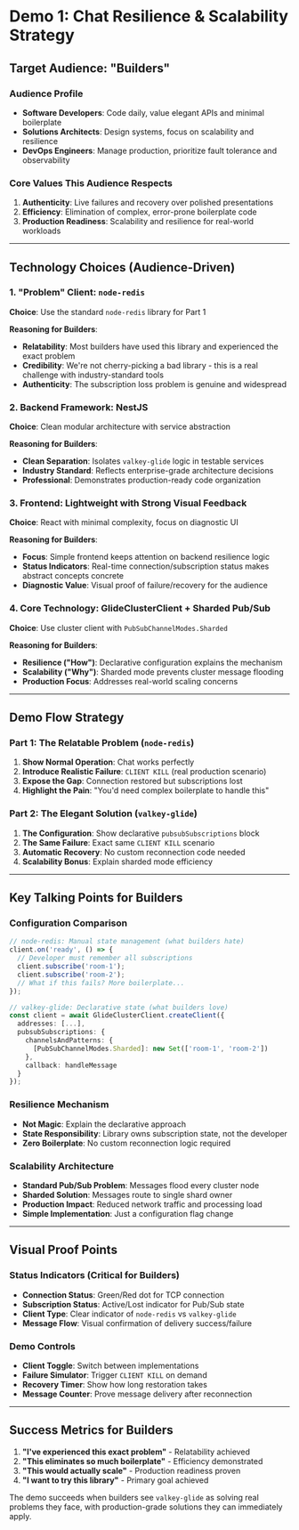 # Demo 1: Chat Resilience & Scalability Strategy

## Target Audience: "Builders"

### Audience Profile

- **Software Developers**: Code daily, value elegant APIs and minimal boilerplate
- **Solutions Architects**: Design systems, focus on scalability and resilience
- **DevOps Engineers**: Manage production, prioritize fault tolerance and observability

### Core Values This Audience Respects

1. **Authenticity**: Live failures and recovery over polished presentations
2. **Efficiency**: Elimination of complex, error-prone boilerplate code
3. **Production Readiness**: Scalability and resilience for real-world workloads

---

## Technology Choices (Audience-Driven)

### 1. "Problem" Client: `node-redis`

**Choice**: Use the standard `node-redis` library for Part 1

**Reasoning for Builders**:

- **Relatability**: Most builders have used this library and experienced the exact problem
- **Credibility**: We're not cherry-picking a bad library - this is a real challenge with industry-standard tools
- **Authenticity**: The subscription loss problem is genuine and widespread

### 2. Backend Framework: NestJS

**Choice**: Clean modular architecture with service abstraction

**Reasoning for Builders**:

- **Clean Separation**: Isolates `valkey-glide` logic in testable services
- **Industry Standard**: Reflects enterprise-grade architecture decisions
- **Professional**: Demonstrates production-ready code organization

### 3. Frontend: Lightweight with Strong Visual Feedback

**Choice**: React with minimal complexity, focus on diagnostic UI

**Reasoning for Builders**:

- **Focus**: Simple frontend keeps attention on backend resilience logic
- **Status Indicators**: Real-time connection/subscription status makes abstract concepts concrete
- **Diagnostic Value**: Visual proof of failure/recovery for the audience

### 4. Core Technology: GlideClusterClient + Sharded Pub/Sub

**Choice**: Use cluster client with `PubSubChannelModes.Sharded`

**Reasoning for Builders**:

- **Resilience ("How")**: Declarative configuration explains the mechanism
- **Scalability ("Why")**: Sharded mode prevents cluster message flooding
- **Production Focus**: Addresses real-world scaling concerns

---

## Demo Flow Strategy

### Part 1: The Relatable Problem (`node-redis`)

1. **Show Normal Operation**: Chat works perfectly
2. **Introduce Realistic Failure**: `CLIENT KILL` (real production scenario)
3. **Expose the Gap**: Connection restored but subscriptions lost
4. **Highlight the Pain**: "You'd need complex boilerplate to handle this"

### Part 2: The Elegant Solution (`valkey-glide`)

1. **The Configuration**: Show declarative `pubsubSubscriptions` block
2. **The Same Failure**: Exact same `CLIENT KILL` scenario
3. **Automatic Recovery**: No custom reconnection code needed
4. **Scalability Bonus**: Explain sharded mode efficiency

---

## Key Talking Points for Builders

### Configuration Comparison

```typescript
// node-redis: Manual state management (what builders hate)
client.on('ready', () => {
  // Developer must remember all subscriptions
  client.subscribe('room-1');
  client.subscribe('room-2');
  // What if this fails? More boilerplate...
});

// valkey-glide: Declarative state (what builders love)
const client = await GlideClusterClient.createClient({
  addresses: [...],
  pubsubSubscriptions: {
    channelsAndPatterns: {
      [PubSubChannelModes.Sharded]: new Set(['room-1', 'room-2'])
    },
    callback: handleMessage
  }
});
```

### Resilience Mechanism

- **Not Magic**: Explain the declarative approach
- **State Responsibility**: Library owns subscription state, not the developer
- **Zero Boilerplate**: No custom reconnection logic required

### Scalability Architecture

- **Standard Pub/Sub Problem**: Messages flood every cluster node
- **Sharded Solution**: Messages route to single shard owner
- **Production Impact**: Reduced network traffic and processing load
- **Simple Implementation**: Just a configuration flag change

---

## Visual Proof Points

### Status Indicators (Critical for Builders)

- **Connection Status**: Green/Red dot for TCP connection
- **Subscription Status**: Active/Lost indicator for Pub/Sub state
- **Client Type**: Clear indicator of `node-redis` vs `valkey-glide`
- **Message Flow**: Visual confirmation of delivery success/failure

### Demo Controls

- **Client Toggle**: Switch between implementations
- **Failure Simulator**: Trigger `CLIENT KILL` on demand
- **Recovery Timer**: Show how long restoration takes
- **Message Counter**: Prove message delivery after reconnection

---

## Success Metrics for Builders

1. **"I've experienced this exact problem"** - Relatability achieved
2. **"This eliminates so much boilerplate"** - Efficiency demonstrated
3. **"This would actually scale"** - Production readiness proven
4. **"I want to try this library"** - Primary goal achieved

The demo succeeds when builders see `valkey-glide` as solving real problems they face, with production-grade solutions they can immediately apply.
